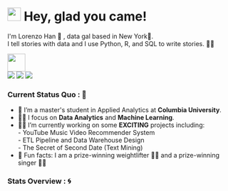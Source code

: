 <h1><img src="https://emojis.slackmojis.com/emojis/images/1531849430/4246/blob-sunglasses.gif?1531849430" width="30"/> <span> Hey,  glad you came! </span> </h1>

I'm Lorenzo Han 👧 , data gal based in New York🗽.\
I tell stories with data and I use Python, R, and SQL to write stories. 🦹‍♀️



<img src="https://readme-typing-svg.herokuapp.com?vCenter=true&width=500&lines=I+love+crunching+numbers" height="40"/>



<div>
<a href="mailto: xuefan.han@columbia.edu">
<img src="https://img.shields.io/badge/-xuefan.han@columbia.edu-7B83EB?&style=for-the-badge&logo=Microsoft-outlook&logoColor=white" ></a>  <a  href="https://www.instagram.com/lorenzo_han/">   <img src="https://img.shields.io/badge/@lorenzo_han_-%23E4405F.svg?&style=for-the-badge&logo=instagram&logoColor=white"></a>  <a href="https://www.linkedin.com/in/xuefan-han-391084217/"><img src="https://img.shields.io/badge/xuefan han-%230077B5.svg?&style=for-the-badge&logo=linkedin&logoColor=white" ></a> 
</div>



### Current Status Quo : 📡


- 🥷 I’m a master's student in Applied Analytics at <strong>Columbia University</strong>.
- 👩‍🔬 I focus on <strong>Data Analytics</strong> and <strong>Machine Learning</strong>.
- 👩‍🚀 I’m currently working on some <strong>EXCITING</strong> projects including:\
               - YouTube Music Video Recommender System\
               - ETL Pipeline and Data Warehouse Design\
               - The Secret of Second Date (Text Mining)         
- 🌈 Fun facts: I am a prize-winning weightlifter 🏋️‍♀️ and a prize-winning singer 👨‍🎤 



### Stats Overview : :cyclone:

       










